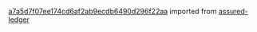[a7a5d7f07ee174cd6af2ab9ecdb6490d296f22aa](https://github.com/insolar/assured-ledger/commit/a7a5d7f07ee174cd6af2ab9ecdb6490d296f22aa) imported from [assured-ledger](https://github.com/insolar/assured-ledger)
